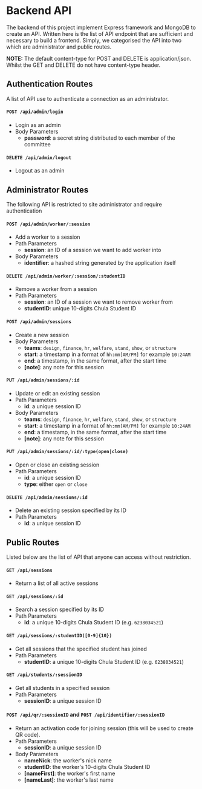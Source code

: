 # Backend API

The backend of this project implement Express framework and MongoDB to create an API. Written here is the list of API endpoint that are sufficient and necessary to build a frontend. Simply, we categorised the API into two which are administrator and public routes. 

**NOTE:** The default content-type for POST and DELETE is application/json. Whilst the GET and DELETE do not have content-type header.

## Authentication Routes

A list of API use to authenticate a connection as an administrator.

#### `POST /api/admin/login`
- Login as an admin
- Body Parameters
	- **password**: a secret string distributed to each member of the committee

#### `DELETE /api/admin/logout`
- Logout as an admin

## Administrator Routes

The following API is restricted to site administrator and require authentication

#### `POST /api/admin/worker/:session`
- Add a worker to a session
- Path Parameters
	- **session**:  an ID of a session we want to add worker into
- Body Parameters
	- **identifier**: a hashed string generated by the application itself

#### `DELETE /api/admin/worker/:session/:studentID`
- Remove a worker from a session
- Path Parameters
	- **session**:  an ID of a session we want to remove worker from
	- **studentID**: unique 10-digits Chula Student ID

#### `POST /api/admin/sessions`
- Create a new session 
- Body Parameters
	- **teams**: `design`, `finance`, `hr`, `welfare`, `stand`, `show`, or `structure`
	- **start**:  a timestamp in a format of `hh:mm[AM/PM]` for example `10:24AM`
	- **end**: a timestamp, in the same format, after the start time
	- **[note]**: any note for this session

#### `PUT /api/admin/sessions/:id`
- Update or edit an existing session
- Path Parameters
	- **id**: a unique session ID
- Body Parameters
	- **teams**: `design`, `finance`, `hr`, `welfare`, `stand`, `show`, or `structure`
	- **start**:  a timestamp in a format of `hh:mm[AM/PM]` for example `10:24AM`
	- **end**: a timestamp, in the same format, after the start time
	- **[note]**: any note for this session

#### `PUT /api/admin/sessions/:id/:type(open|close)`
- Open or close an existing session
- Path Parameters
	- **id**: a unique session ID
	- **type**: either `open` or `close`

#### `DELETE /api/admin/sessions/:id`
- Delete an existing session specified by its ID
- Path Parameters
	- **id**: a unique session ID

## Public Routes

Listed below are the list of API that anyone can access without restriction.

#### `GET /api/sessions`
- Return a list of all active sessions

#### `GET /api/sessions/:id`
- Search a session specified by its ID
- Path Parameters
	- **id**: a unique 10-digits Chula Student ID (e.g. `6238034521`)

#### `GET /api/sessions/:studentID([0-9]{10})`
- Get all sessions that the specified student has joined
- Path Parameters
	- **studentID**: a unique 10-digits Chula Student ID (e.g. `6238034521`)

#### `GET /api/students/:sessionID` 
- Get all students in a specified session
- Path Parameters
	- **sessionID**: a unique session ID

#### `POST /api/qr/:sessionID` and `POST /api/identifier/:sessionID`
- Return an activation code for joining session (this will be used to create QR code).
- Path Parameters
	- **sessionID**: a unique session ID
- Body Parameters
	- **nameNick**: the worker's nick name
	- **studentID**: the worker's 10-digits Chula Student ID
	- **[nameFirst]**: the worker's first name
	- **[nameLast]**: the worker's last name









